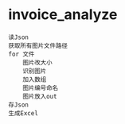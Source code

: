 # invoice_analyze

```
读Json
获取所有图片文件路径
for 文件
    图片改大小
    识别图片
    加入数组
    图片编号命名
    图片放入out
存Json
生成Excel
```
